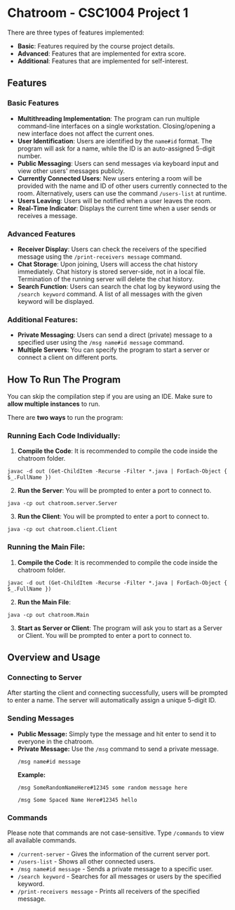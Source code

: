 # Chatroom - CSC1004 Project 1

There are three types of features implemented:
- **Basic**: Features required by the course project details.
- **Advanced**: Features that are implemented for extra score.
- **Additional**: Features that are implemented for self-interest.

## Features
### Basic Features
- **Multithreading Implementation**: The program can run multiple command-line interfaces on a single workstation. Closing/opening a new interface does not affect the current ones.
- **User Identification**: Users are identified by the `name#id` format. The program will ask for a name, while the ID is an auto-assigned 5-digit number.
- **Public Messaging**: Users can send messages via keyboard input and view other users' messages publicly.
- **Currently Connected Users**: New users entering a room will be provided with the name and ID of other users currently connected to the room. Alternatively, users can use the command `/users-list` at runtime.
- **Users Leaving**: Users will be notified when a user leaves the room.
- **Real-Time Indicator**: Displays the current time when a user sends or receives a message.

### Advanced Features
- **Receiver Display**: Users can check the receivers of the specified message using the `/print-receivers message` command.
- **Chat Storage**: Upon joining, Users will access the chat history immediately. Chat history is stored server-side, not in a local file. Termination of the running server will delete the chat history.
- **Search Function**: Users can search the chat log by keyword using the `/search keyword` command. A list of all messages with the given keyword will be displayed.

### Additional Features:
- **Private Messaging**: Users can send a direct (private) message to a specified user using the `/msg name#id message` command.
- **Multiple Servers**: You can specify the program to start a server or connect a client on different ports.

## How To Run The Program
You can skip the compilation step if you are using an IDE. Make sure to **allow multiple instances** to run.

There are **two ways** to run the program:

### Running Each Code Individually:
1. **Compile the Code**: It is recommended to compile the code inside the chatroom folder.
```
javac -d out (Get-ChildItem -Recurse -Filter *.java | ForEach-Object { $_.FullName })
```

2. **Run the Server**: You will be prompted to enter a port to connect to.
```
java -cp out chatroom.server.Server
```

3. **Run the Client**: You will be prompted to enter a port to connect to.
```
java -cp out chatroom.client.Client
```

### Running the Main File:
1. **Compile the Code**: It is recommended to compile the code inside the chatroom folder.
```
javac -d out (Get-ChildItem -Recurse -Filter *.java | ForEach-Object { $_.FullName })
```

2. **Run the Main File**:
```
java -cp out chatroom.Main
```
3. **Start as Server or Client**: The program will ask you to start as a Server or Client. You will be prompted to enter a port to connect to.

## Overview and Usage
### Connecting to Server
After starting the client and connecting successfully, users will be prompted to enter a name. The server will automatically assign a unique 5-digit ID.

### Sending Messages
- **Public Message:** Simply type the message and hit enter to send it to everyone in the chatroom.
- **Private Message:** Use the `/msg` command to send a private message.
  ```
  /msg name#id message
  ```
  **Example:**
  ```
  /msg SomeRandomNameHere#12345 some random message here
  ```
  ```
  /msg Some Spaced Name Here#12345 hello
  ```

### Commands
Please note that commands are not case-sensitive. Type `/commands` to view all available commands.
- `/current-server` - Gives the information of the current server port.
- `/users-list` - Shows all other connected users.
- `/msg name#id message` - Sends a private message to a specific user.
- `/search keyword` - Searches for all messages or users by the specified keyword.
- `/print-receivers message` - Prints all receivers of the specified message.

